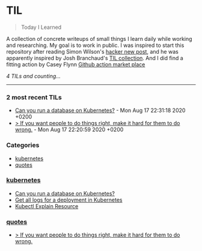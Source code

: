 # TIL
> Today I Learned

A collection of concrete writeups of small things I learn daily while working
and researching. My goal is to work in public. I was inspired to start this
repository after reading Simon Wilson's [hacker new post][1], and he was
apparently inspired by Josh Branchaud's [TIL collection][2]. And I did find a fitting
action by Casey Flynn [Github action market place][3]


_4 TILs and counting..._

---

### 2 most recent TILs

- [Can you run a database on Kubernetes?](kubernetes/database-on-kube.md) - Mon Aug 17 22:31:18 2020 +0200
- [> If you want people to do things right, make it hard for them to do wrong.](quotes/things-right.md) - Mon Aug 17 22:20:59 2020 +0200

### Categories

- [kubernetes](#kubernetes)
- [quotes](#quotes)

### [kubernetes](#kubernetes)
- [Can you run a database on Kubernetes?](kubernetes/database-on-kube.md)
- [Get all logs for a deployment in Kubernetes](kubernetes/get-all-logs-for-deployment.md)
- [Kubectl Explain Resource](kubernetes/kubectl-explain-resource.md)

### [quotes](#quotes)
- [> If you want people to do things right, make it hard for them to do wrong.](quotes/things-right.md)

[1]: https://simonwillison.net/2020/Apr/20/self-rewriting-readme/
[2]: https://github.com/jbranchaud/til
[3]: https://github.com/marketplace/actions/til-auto-format-readme

